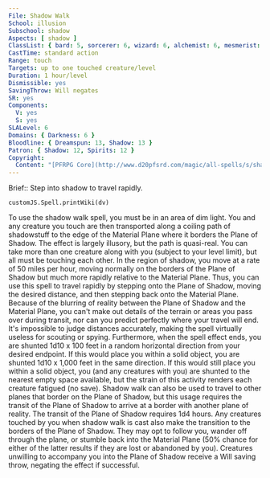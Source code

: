 ```yaml
---
File: Shadow Walk
School: illusion
Subschool: shadow
Aspects: [ shadow ]
ClassList: { bard: 5, sorcerer: 6, wizard: 6, alchemist: 6, mesmerist: 5, spiritualist: 6 }
CastTime: standard action
Range: touch
Targets: up to one touched creature/level
Duration: 1 hour/level
Dismissible: yes
SavingThrow: Will negates
SR: yes
Components:
  V: yes
  S: yes
SLALevel: 6
Domains: { Darkness: 6 }
Bloodline: { Dreamspun: 13, Shadow: 13 }
Patron: { Shadow: 12, Spirits: 12 }
Copyright:
  Content: "[PFRPG Core](http://www.d20pfsrd.com/magic/all-spells/s/shadow-walk)"
---
```

Brief:: Step into shadow to travel rapidly.

```dataviewjs
customJS.Spell.printWiki(dv)
```

To use the shadow walk spell, you must be in an area of dim light. You and any creature you touch are then transported along a coiling path of shadowstuff to the edge of the Material Plane where it borders the Plane of Shadow. The effect is largely illusory, but the path is quasi-real. You can take more than one creature along with you (subject to your level limit), but all must be touching each other.  In the region of shadow, you move at a rate of 50 miles per hour, moving normally on the borders of the Plane of Shadow but much more rapidly relative to the Material Plane. Thus, you can use this spell to travel rapidly by stepping onto the Plane of Shadow, moving the desired distance, and then stepping back onto the Material Plane.  Because of the blurring of reality between the Plane of Shadow and the Material Plane, you can't make out details of the terrain or areas you pass over during transit, nor can you predict perfectly where your travel will end. It's impossible to judge distances accurately, making the spell virtually useless for scouting or spying.  Furthermore, when the spell effect ends, you are shunted 1d10 x 100 feet in a random horizontal direction from your desired endpoint. If this would place you within a solid object, you are shunted 1d10 x 1,000 feet in the same direction. If this would still place you within a solid object, you (and any creatures with you) are shunted to the nearest empty space available, but the strain of this activity renders each creature fatigued (no save).  Shadow walk can also be used to travel to other planes that border on the Plane of Shadow, but this usage requires the transit of the Plane of Shadow to arrive at a border with another plane of reality. The transit of the Plane of Shadow requires 1d4 hours.  Any creatures touched by you when shadow walk is cast also make the transition to the borders of the Plane of Shadow.  They may opt to follow you, wander off through the plane, or stumble back into the Material Plane (50% chance for either of the latter results if they are lost or abandoned by you). Creatures unwilling to accompany you into the Plane of Shadow receive a Will saving throw, negating the effect if successful.
